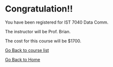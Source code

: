 
# Congratulation!!
You have been registered for IST 7040 Data Comm.

The instructor will be	Prof. Brian. 

The cost for this course will be $1700.	

[Go Back to course list](https://roshan1130.github.io/Wilmington-University/link2.html)


[Go Back to Home](https://roshan1130.github.io/Wilmington-University)
